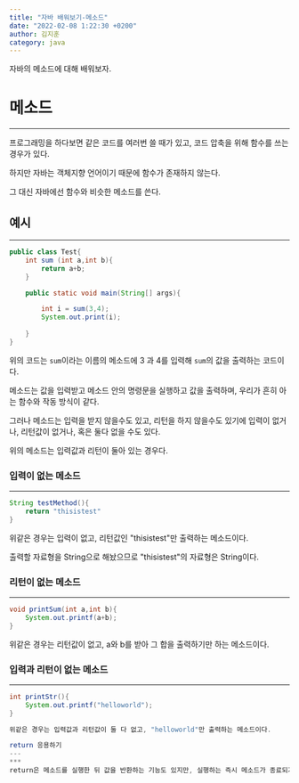 ```yaml
---
title: "자바 배워보기-메소드"
date: "2022-02-08 1:22:30 +0200"
author: 김지훈
category: java
---
```


자바의 메소드에 대해 배워보자.


메소드
===
***
프로그래밍을 하다보면 같은 코드를 여러번 쓸 때가 있고, 코드 압축을 위해 함수를 쓰는 경우가 있다.

하지만 자바는 객체지향 언어이기 때문에 함수가 존재하지 않는다.

그 대신 자바에선 함수와 비슷한 메소드를 쓴다.

예시
---
***
```java
public class Test{
    int sum (int a,int b){
        return a+b;
    }

    public static void main(String[] args){

        int i = sum(3,4);
        System.out.print(i);
        
    }
}
```
위의 코드는 ```sum```이라는 이름의 메소드에 3 과 4를 입력해 ```sum```의 값을 출력하는 코드이다.


메소드는 값을 입력받고 메소드 안의 명령문을 실행하고 값을 출력하며, 우리가 흔히 아는 함수와 작동 방식이 같다.

그러나 메소드는 입력을 받지 않을수도 있고, 리턴을 하지 않을수도 있기에 입력이 없거나, 리턴값이 없거나, 혹은 둘다 없을 수도 있다.

위의 메소드는 입력값과 리턴이 둘아 있는 경우다.

### 입력이 없는 메소드
***
```java
String testMethod(){
    return "thisistest"
}
```

위같은 경우는 입력이 없고, 리턴값인 "thisistest"만 출력하는 메소드이다.

출력할 자료형을 String으로 해놨으므로 "thisistest"의 자료형은 String이다.
### 리턴이 없는 메소드
***
```java
void printSum(int a,int b){
    System.out.printf(a+b);
}
```
위같은 경우는 리턴값이 없고, a와 b를 받아 그 합을 출력하기만 하는 메소드이다.

### 입력과 리턴이 없는 메소드
***
```java
int printStr(){
    System.out.printf("helloworld");
}
```
```java
위같은 경우는 입력값과 리턴값이 둘 다 없고, "helloworld"만 출력하는 메소드이다.

return 응용하기
---
***
return은 메소드를 실행한 뒤 값을 반환하는 기능도 있지만, 실행하는 즉시 메소드가 종료되기 때문에 여러 방법으로 응용할수 있다.